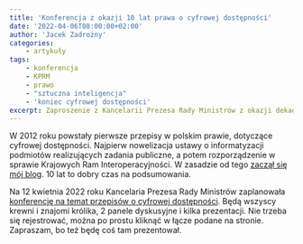```yaml
---
title: 'Konferencja z okazji 10 lat prawa o cyfrowej dostępności'
date: '2022-04-06T08:00:00+02:00'
author: 'Jacek Zadrożny'
categories:
    - artykuły
tags:
    - konferencja
    - KPRM
    - prawo
    - "sztuczna inteligencja"
    - 'koniec cyfrowej dostępności'
excerpt: Zaproszenie z Kancelarii Prezesa Rady Ministrów z okazji dekady istnienia prawa o dostępności cyfrowej.
---
```


W 2012 roku powstały pierwsze przepisy w polskim prawie, dotyczące cyfrowej dostępności. Najpierw nowelizacja ustawy o informatyzacji podmiotów realizujących zadania publiczne, a potem rozporządzenie w sprawie Krajowych Ram Interoperacyjności. W zasadzie od tego [zaczął się mój blog](https://informaton.blog/2012/05/31/dostepnosc-zapisana-w-rozporzadzeniu/). 10 lat to dobry czas na podsumowania.

Na 12 kwietnia 2022 roku Kancelaria Prezesa Rady Ministrów zaplanowała [konferencję na temat przepisów o cyfrowej dostępności](https://www.gov.pl/web/dostepnosc-cyfrowa/zapraszamy-na-podsumowanie-10-lat-obecnosci-dostepnosci-cyfrowej-w-polskim-prawie). Będą wszyscy krewni i znajomi królika, 2 panele dyskusyjne i kilka prezentacji. Nie trzeba się rejestrować, można po prostu kliknąć w łącze podane na stronie. Zapraszam, bo też będę coś tam prezentował.
